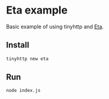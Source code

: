 # Eta example

Basic example of using tinyhttp and [Eta](https://github.com/eta-dev/eta).

## Install

```sh
tinyhttp new eta
```

## Run

```sh
node index.js
```
